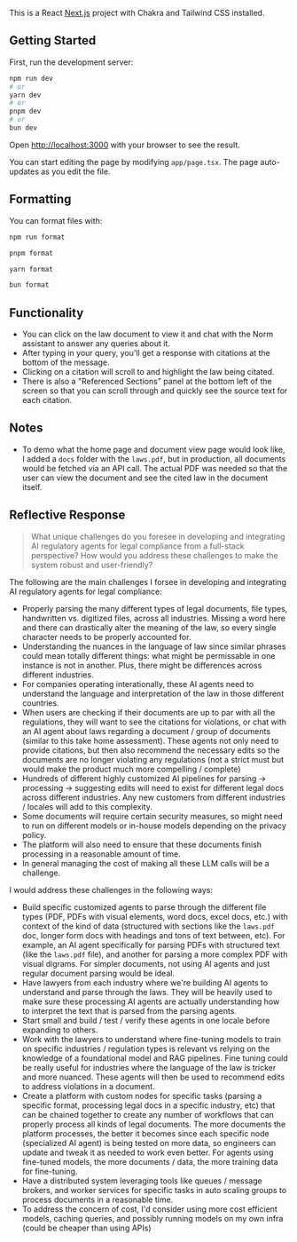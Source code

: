 This is a React [Next.js](https://nextjs.org/) project with Chakra and Tailwind CSS installed.

## Getting Started

First, run the development server:

```bash
npm run dev
# or
yarn dev
# or
pnpm dev
# or
bun dev
```

Open [http://localhost:3000](http://localhost:3000) with your browser to see the result.

You can start editing the page by modifying `app/page.tsx`. The page auto-updates as you edit the file.

## Formatting

You can format files with:

```bash
npm run format

pnpm format

yarn format

bun format
```

## Functionality

- You can click on the law document to view it and chat with the Norm assistant to answer any queries about it.
- After typing in your query, you'll get a response with citations at the bottom of the message.
- Clicking on a citation will scroll to and highlight the law being citated.
- There is also a "Referenced Sections" panel at the bottom left of the screen so that you can scroll through and quickly see the source text for each citation.

## Notes

- To demo what the home page and document view page would look like, I added a `docs` folder with the `laws.pdf`, but in production, all documents would be fetched via an API call. The actual PDF was needed so that the user can view the document and see the cited law in the document itself.

## Reflective Response

> What unique challenges do you foresee in developing and integrating AI regulatory agents for legal compliance from a full-stack perspective? How would you address these challenges to make the system robust and user-friendly?

The following are the main challenges I forsee in developing and integrating AI regulatory agents for legal compliance:

- Properly parsing the many different types of legal documents, file types, handwritten vs. digitized files, across all industries. Missing a word here and there can drastically alter the meaning of the law, so every single character needs to be properly accounted for.
- Understanding the nuances in the language of law since similar phrases could mean totally different things: what might be permissable in one instance is not in another. Plus, there might be differences across different industries.
- For companies operating interationally, these AI agents need to understand the language and interpretation of the law in those different countries.
- When users are checking if their documents are up to par with all the regulations, they will want to see the citations for violations, or chat with an AI agent about laws regarding a document / group of documents (similar to this take home assessment). These agents not only need to provide citations, but then also recommend the necessary edits so the documents are no longer violating any regulations (not a strict must but would make the product much more compelling / complete)
- Hundreds of different highly customized AI pipelines for parsing -> processing -> suggesting edits will need to exist for different legal docs across different industries. Any new customers from different industries / locales will add to this complexity.
- Some documents will require certain security measures, so might need to run on different models or in-house models depending on the privacy policy.
- The platform will also need to ensure that these documents finish processing in a reasonable amount of time.
- In general managing the cost of making all these LLM calls will be a challenge.

I would address these challenges in the following ways:

- Build specific customized agents to parse through the different file types (PDF, PDFs with visual elements, word docs, excel docs, etc.) with context of the kind of data (structured with sections like the `laws.pdf` doc, longer form docs with headings and tons of text between, etc). For example, an AI agent specifically for parsing PDFs with structured text (like the `laws.pdf` file), and another for parsing a more complex PDF with visual digrams. For simpler documents, not using AI agents and just regular document parsing would be ideal.
- Have lawyers from each industry where we're building AI agents to understand and parse through the laws. They will be heavily used to make sure these processing AI agents are actually understanding how to interpret the text that is parsed from the parsing agents.
- Start small and build / test / verify these agents in one locale before expanding to others.
- Work with the lawyers to understand where fine-tuning models to train on specific industries / regulation types is relevant vs relying on the knowledge of a foundational model and RAG pipelines. Fine tuning could be really useful for industries where the language of the law is tricker and more nuanced. These agents will then be used to recommend edits to address violations in a document.
- Create a platform with custom nodes for specific tasks (parsing a specific format, processing legal docs in a specific industry, etc) that can be chained together to create any number of workflows that can properly process all kinds of legal documents. The more documents the platform processes, the better it becomes since each specific node (specialized AI agent) is being tested on more data, so engineers can update and tweak it as needed to work even better. For agents using fine-tuned models, the more documents / data, the more training data for fine-tuning.
- Have a distributed system leveraging tools like queues / message brokers, and worker services for specific tasks in auto scaling groups to process documents in a reasonable time.
- To address the concern of cost, I'd consider using more cost efficient models, caching queries, and possibly running models on my own infra (could be cheaper than using APIs)
